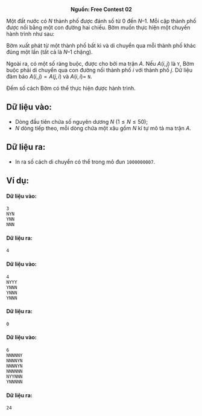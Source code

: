 **<center>Nguồn:  Free Contest 02</center>**

Một đất nước có $N$ thành phố được đánh số từ $0$ đến $N – 1$. Mỗi cặp thành phố được nối bằng một con đường hai chiều. Bờm muốn thực hiện một chuyến hành trình như sau:

Bờm xuất phát từ một thành phố bất kì và di chuyển qua mỗi thành phố khác đúng một lần (tất cả là $N – 1$ chặng).

Ngoài ra, có một số ràng buộc, được cho bởi ma trận $A$. Nếu $A(i, j)$ là
`Y`, Bờm buộc phải di chuyển qua con đường nối thành phố $i$ với thành
phố $j$. Dữ liệu đảm bảo $A(i, j) = A(j, i)$ và $A(i, i) =$ `N`.

Đếm số cách Bờm có thể thực hiện được hành trình.

## Dữ liệu vào:
- Dòng đầu tiên chứa số nguyên dương $N\ (1 ≤ N ≤ 50)$;
- $N$ dòng tiếp theo, mỗi dòng chứa một xâu gồm $N$ kí tự mô tả ma trận $A$.

## Dữ liệu ra:
- In ra số cách di chuyển có thể trong mô đun `1000000007`.

## Ví dụ:
#### Dữ liệu vào:
```
3
NYN
YNN
NNN
```

#### Dữ liệu ra:
```
4
```

#### Dữ liệu vào:
```
4
NYYY
YNNN
YNNN
YNNN
```

#### Dữ liệu ra:
```
0
```

#### Dữ liệu vào:
```
6
NNNNNY
NNNNYN
NNNNYN
NNNNNN
NYYNNN
YNNNNN
```

#### Dữ liệu ra:
```
24
```